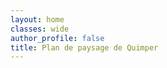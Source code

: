 ```yaml
---
layout: home
classes: wide
author_profile: false
title: Plan de paysage de Quimper
---
```


<div id="map"></div>

<script>

var osm = L.tileLayer('https://tile.openstreetmap.org/{z}/{x}/{y}.png', {
    maxZoom: 19,
    attribution: '© OpenStreetMap'
});

var parc1 = L.marker([48.0105328,-4.1174417]).bindPopup('Parc du Manoir des Salles'),
    parc2 = L.marker([47.9980852,-4.112518]).bindPopup('Jardin de la Retraite');

var parcs = L.layerGroup([parc1, parc2]);

var map = L.map('map', {
    center: [47.99483, -4.08923],
    zoom: 10,
    layers: [osm, parcs]
});

var overlayMaps = {
    "Parcs": parcs
};

var layerControl = L.control.layers(overlayMaps).addTo(map);

</script>
